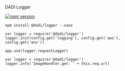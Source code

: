 DADI Logger

[![npm version](https://badge.fury.io/js/%40dadi%2Flogger.png)](https://badge.fury.io/js/%40dadi%2Flogger)

```
npm install @dadi/logger --save
```

```
var logger = require('@dadi/logger')
logger.init(config.get('logging'), config.get('aws'), config.get('env'))
```

```
app.use(logger.requestLogger)
```

```
var logger = require('@dadi/logger')
logger.info('ImageHandler.get: ' + this.req.url)
```
